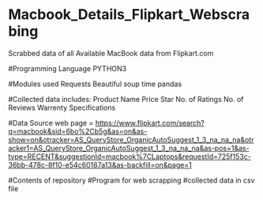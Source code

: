 # Macbook_Details_Flipkart_Webscrabing
Scrabbed data of all Available MacBook data from Flipkart.com

#Programming Language
 PYTHON3

#Modules used
 Requests
 Beautiful soup
 time
 pandas

#Collected data includes:
 Product Name
 Price
 Star
 No. of Ratings
 No. of Reviews
 Warrenty
 Specifications

#Data Source
web page = https://www.flipkart.com/search?q=macbook&sid=6bo%2Cb5g&as=on&as-show=on&otracker=AS_QueryStore_OrganicAutoSuggest_1_3_na_na_na&otracker1=AS_QueryStore_OrganicAutoSuggest_1_3_na_na_na&as-pos=1&as-type=RECENT&suggestionId=macbook%7CLaptops&requestId=725f153c-36bb-478c-8f10-e54c60187a13&as-backfill=on&page=1

#Contents of repository
#Program for web scrapping
#collected data in csv file
